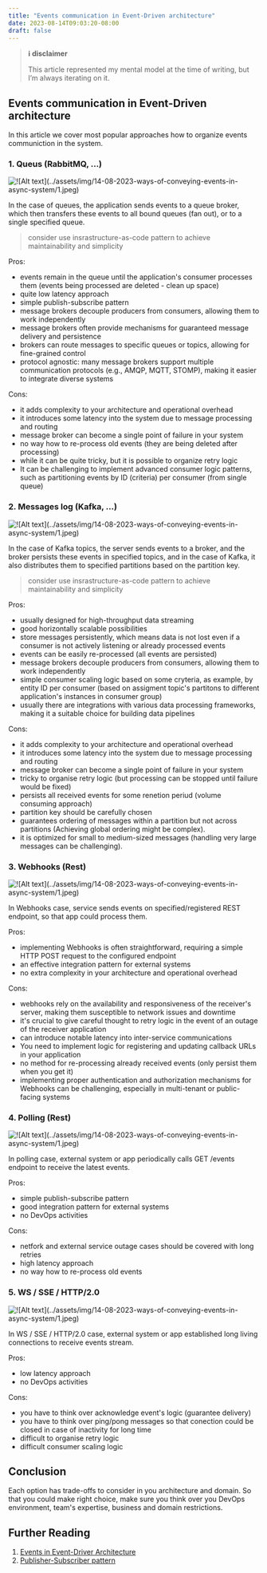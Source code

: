 ```yaml
---
title: "Events communication in Event-Driven architecture"
date: 2023-08-14T09:03:20-08:00
draft: false
---
```


> **ℹ️ disclaimer**
>
> This article represented my mental model at the time of writing, but I’m always iterating on it.

## Events communication in Event-Driven architecture

In this article we cover most popular approaches how to organize events communiction in the system.

### 1. Queus (RabbitMQ, ...)

![!\[Alt text\](../assets/img/14-08-2023-ways-of-conveying-events-in-async-system/1.jpeg)](/2/1.jpg)

In the case of queues, the application sends events to a queue broker, which then transfers these events to all bound queues (fan out), or to a single specified queue.

> consider use insrastructure-as-code pattern to achieve maintainability and simplicity

Pros:
- events remain in the queue until the application's consumer processes them (events being processed are deleted - clean up space)
- quite low latency approach
- simple publish-subscribe pattern
- message brokers decouple producers from consumers, allowing them to work independently
- message brokers often provide mechanisms for guaranteed message delivery and persistence
- brokers can route messages to specific queues or topics, allowing for fine-grained control
- protocol agnostic: many message brokers support multiple communication protocols (e.g., AMQP, MQTT, STOMP), making it easier to integrate diverse systems

Cons:
- it adds complexity to your architecture and operational overhead
- it introduces some latency into the system due to message processing and routing
- message broker can become a single point of failure in your system
- no way how to re-process old events (they are being deleted after processing)
- while it can be quite tricky, but it is possible to organize retry logic
- It can be challenging to implement advanced consumer logic patterns, such as partitioning events by ID (criteria) per consumer (from single queue)

### 2. Messages log (Kafka, ...)

![!\[Alt text\](../assets/img/14-08-2023-ways-of-conveying-events-in-async-system/1.jpeg)](/2/2.jpg)

In the case of Kafka topics, the server sends events to a broker, and the broker persists these events in specified topics, and in the case of Kafka, it also distributes them to specified partitions based on the partition key.

> consider use insrastructure-as-code pattern to achieve maintainability and simplicity

Pros:
- usually designed for high-throughput data streaming
- good horizontally scalable possibilities
- store messages persistently, which means data is not lost even if a consumer is not actively listening or already processed events
- events can be easily re-processed (all events are persisted)
- message brokers decouple producers from consumers, allowing them to work independently
- simple consumer scaling logic based on some cryteria, as example, by entity ID per consumer (based on assigment topic's partitons to different application's instances in consumer group)
- usually there are integrations with various data processing frameworks, making it a suitable choice for building data pipelines

Cons:
- it adds complexity to your architecture and operational overhead
- it introduces some latency into the system due to message processing and routing
- message broker can become a single point of failure in your system
- tricky to organise retry logic (but processing can be stopped until failure would be fixed)
- persists all received events for some renetion periud (volume consuming approach)
- partition key should be carefully chosen
- guarantees ordering of messages within a partition but not across partitions (Achieving global ordering might be complex).
- it is optimized for small to medium-sized messages (handling very large messages can be challenging).

### 3. Webhooks (Rest)

![!\[Alt text\](../assets/img/14-08-2023-ways-of-conveying-events-in-async-system/1.jpeg)](/2/3.jpg)

In Webhooks case, service sends events on specified/registered REST endpoint, so that app could process them.

Pros:
- implementing Webhooks is often straightforward, requiring a simple HTTP POST request to the configured endpoint
- an effective integration pattern for external systems
- no extra complexity in your architecture and operational overhead

Cons:
- webhooks rely on the availability and responsiveness of the receiver's server, making them susceptible to network issues and downtime
- it's crucial to give careful thought to retry logic in the event of an outage of the receiver application
- can introduce notable latency into inter-service communications
- You need to implement logic for registering and updating callback URLs in your application
- no method for re-processing already received events (only persist them when you get it)
- implementing proper authentication and authorization mechanisms for Webhooks can be challenging, especially in multi-tenant or public-facing systems

### 4. Polling (Rest)

![!\[Alt text\](../assets/img/14-08-2023-ways-of-conveying-events-in-async-system/1.jpeg)](/2/4.jpg)

In polling case, external system or app periodically calls GET /events endpoint to receive the latest events.

Pros:
- simple publish-subscribe pattern
- good integration pattern for external systems
- no DevOps activities

Cons:
- netfork and external service outage cases should be covered with long retries
- high latency approach
- no way how to re-process old events

### 5. WS / SSE / HTTP/2.0

![!\[Alt text\](../assets/img/14-08-2023-ways-of-conveying-events-in-async-system/1.jpeg)](/2/5.jpg)

In WS / SSE / HTTP/2.0 case, external system or app established long living connections to receive events stream.

Pros:
- low latency approach
- no DevOps activities

Cons:
- you have to think over acknowledge event's logic (guarantee delivery)
- you have to think over ping/pong messages so that conection could be closed in case of inactivity for long time
- difficult to organise retry logic
- difficult consumer scaling logic

## Conclusion
Each option has trade-offs to consider in you architecture and domain.
So that you could make right choice, make sure you think over you DevOps environment, team's  expertise, business and domain restrictions.

## Further Reading
1. [Events in Event-Driver Architecture](https://stanislav3316.github.io/posts/06-08-2023-events-in-event-driven-arch/)
2. [Publisher-Subscriber pattern](https://learn.microsoft.com/en-us/azure/architecture/patterns/publisher-subscriber)
